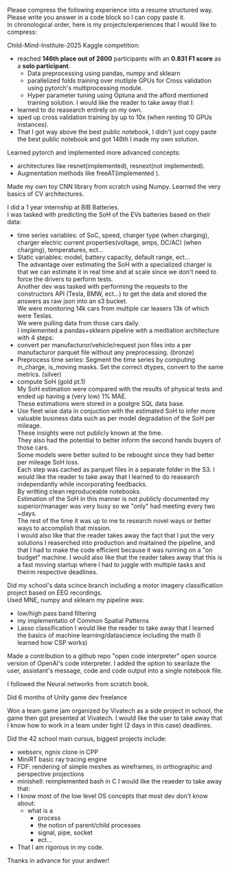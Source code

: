 Please compress the following experience into a resume structured way.    
Please write you answer in a code block so I can copy paste it.  
In chronological order, here is my projects/experiences that I would like to compress:   

Child-Mind-Institute-2025 Kaggle competition:
-  reached **146th place out of 2600** participants with an **0.831 F1 score** as a **solo participant**.
    -  Data preprocessing using pandas, numpy and sklearn
    -  parallelized folds training over mutliple GPUs for Cross validation using pytorch's multiprocessing module.
    -  Hyper parameter tuning using Optuna and the afford mentioned training solution.
I would like the reader to take away that I:
- learned to do reasearch entirely on my own.    
- sped up cross validation training by up to 10x (when renting 10 GPUs instances).  
- That I got way above the best public notebook, I didn't just copy paste the best public notebook and got 146th I made my own solution.

Learned pytorch and implemented more advanced concepts:
- architectures like resnet(implemented), resnext(not implemented).
- Augmentation methods like freeAT(implemented ).  

Made my own toy CNN library from scratch using Numpy.
Learned the very basics of CV architectures.

I did a 1 year internship at BIB Batteries.  
I was tasked with predicting the SoH of the EVs batteries based on their data:  
- time series variables: of SoC, speed, charger type (when charging), charger electric current properties(voltage, amps, DC/AC) (when charging), temperatures, ect...  
- Static variables: model, battery capacity, default range, ect...  
The advantage over estimating the SoH with a specialized charger is that we can estimate it in real time and at scale since we don't need to force the drivers to perform tests.  
Another dev was tasked with performing the requests to the constructors API (Tesla, BMW, ect...) to get the data and stored the answers as raw json into an s3 bucket.  
We were monitoring 14k cars from multiple car leasers 13k of which were Teslas.  
We were pulling data from those cars daily.  
I implemented a pandas+sklearn pipeline with a medliation architecture with 4 steps:  
-   convert per manufacturor/vehicle/request json files into a per manufacturor parquet file without any preprocessing. (bronze)  
-   Preprocess time series: Segment the time series by computing in_charge, is_moving masks. Set the correct dtypes, convert to the same metrics. (silver)  
-   compute SoH (gold pt.1)  
    My SoH estimation were compared with the results of physical tests and ended up having a (very low) 1% MAE.  
    These estimations were stored in a postgre SQL data base.
-   Use fleet wise data in conjuction with the estimated SoH to infer more valuable business data such as per model degradation of the SoH per mileage.  
    These insights were not publicly known at the time.  
    They also had the potential to better inform the second hands buyers of those cars.  
    Some models were better suited to be rebought since they had better per mileage SoH loss.  
Each step was cached as parquet files in a separate folder in the S3.
I would like the reader to take away that I learned to do reasearch independantly while incorporating feedbacks.   
By writting clean reproduceable notebooks.  
Estimation of the SoH in this manner is not publicly documented my superior/manager was very busy so we "only" had meeting every two ~days.  
The rest of the time it was up to me to research novel ways or better ways to accomplish that mission.  
I would also like that the reader takes away the fact that I put the very solutions I reaserched into production and maitained the pipeline, and that I had to make the code efficient because it was running on a "on budget" machine.
I would also like that the reader takes away that this is a fast moving startup where I had to juggle with multiple tasks and theirm respective deadlines.


Did my school's data scince branch including a motor imagery classification project based on EEG recordings.  
Used MNE, numpy and sklearn
my pipeline was:
-   low/high pass band filtering
-   my implementatio of Common Spatial Patterns 
-   Lasso classification
I would like the reader to take away that I learned the basics of machine learning/datascience including the math (I learned how CSP works)

Made a contribution to a github repo "open code interpreter" open source version of OpenAI's code interpreter.
I added the option to searilaze the user, assistant's message, code and code output into a single notebook file.

I followed the Neural networks from scratch book.

Did 6 months of Unity game dev freelance

Won a team game jam organized by Vivatech as a side project in school, the game then got presented at Vivatech.
I would like the user to take away that I know how to work in a team under tight (2 days in this case) deadlines.

Did the 42 school main cursus, biggest projects include:
- webserv, ngnix clone in CPP
- MiniRT basic ray tracing engine
- FDF: rendering of simple meshes as wireframes, in orthographic and perspective projections
- minishell: reimplemented bash in C
I would like the reaeder to take away that:
- I know most of the low level OS concepts that most dev don't know about:
    - what is a
        - process 
        - the notion of parent/child processes
        - signal, pipe, socket
        - ect...
- That I am rigorous in my code.


Thanks in advance for your andwer!